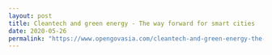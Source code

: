 ```yaml
---
layout: post
title: Cleantech and green energy - The way forward for smart cities
date: 2020-05-26
permalink: "https://www.opengovasia.com/cleantech-and-green-energy-the-way-forward-for-smart-cities/"
---
```

